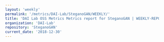 ```yaml
---
layout: 'weekly'
permalink: '/metrics/DAI-Lab/SteganoGAN/WEEKLY/'
title: 'DAI Lab OSS Metrics Metrics report for SteganoGAN | WEEKLY-REPORT-2018-12-30'
organization: 'DAI-Lab'
repository: 'SteganoGAN'
current_date: '2018-12-30'
---
```


